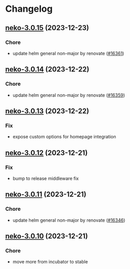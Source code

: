 # Changelog



## [neko-3.0.15](https://github.com/truecharts/charts/compare/neko-3.0.14...neko-3.0.15) (2023-12-23)

### Chore

- update helm general non-major by renovate ([#16361](https://github.com/truecharts/charts/issues/16361))
  
  


## [neko-3.0.14](https://github.com/truecharts/charts/compare/neko-3.0.13...neko-3.0.14) (2023-12-22)

### Chore

- update helm general non-major by renovate ([#16359](https://github.com/truecharts/charts/issues/16359))
  
  


## [neko-3.0.13](https://github.com/truecharts/charts/compare/neko-3.0.12...neko-3.0.13) (2023-12-22)

### Fix

- expose custom options for homepage integration
  
  


## [neko-3.0.12](https://github.com/truecharts/charts/compare/neko-3.0.11...neko-3.0.12) (2023-12-21)

### Fix

- bump to release middleware fix
  
  


## [neko-3.0.11](https://github.com/truecharts/charts/compare/neko-3.0.10...neko-3.0.11) (2023-12-21)

### Chore

- update helm general non-major by renovate ([#16346](https://github.com/truecharts/charts/issues/16346))
  
  


## [neko-3.0.10](https://github.com/truecharts/charts/compare/neko-3.0.9...neko-3.0.10) (2023-12-21)

### Chore

- move more from incubator to stable
  
  